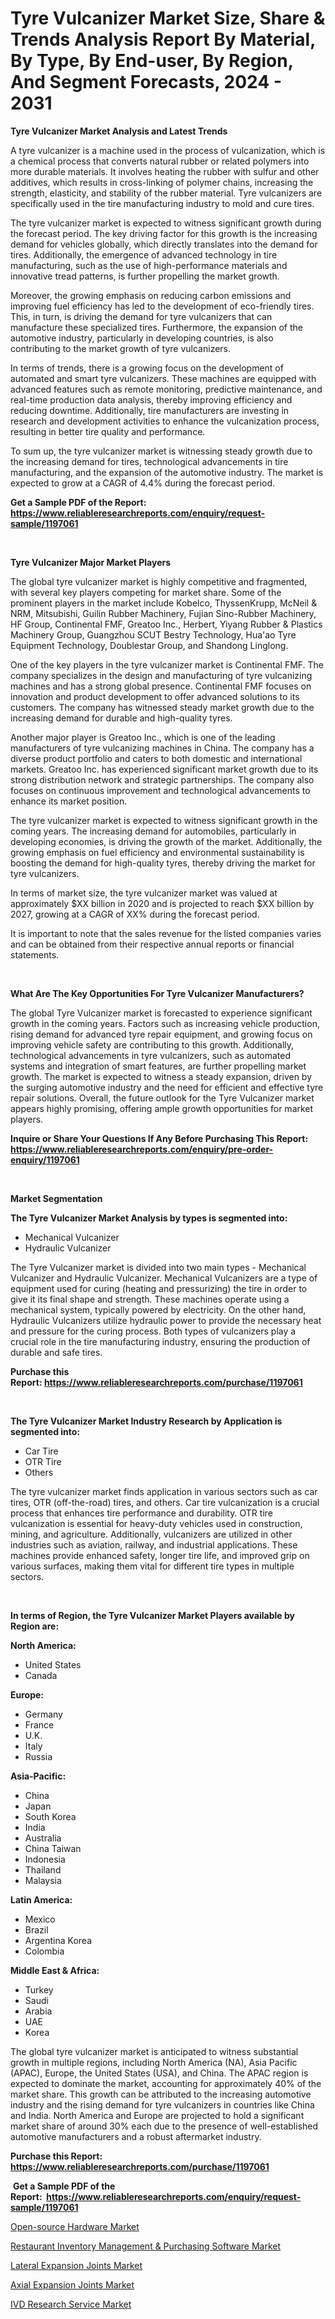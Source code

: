 <p><h1>Tyre Vulcanizer Market Size, Share & Trends Analysis Report By Material, By Type, By End-user, By Region, And Segment Forecasts, 2024 - 2031</h1></p><p><strong>Tyre Vulcanizer Market Analysis and Latest Trends</strong></p>
<p><p>A tyre vulcanizer is a machine used in the process of vulcanization, which is a chemical process that converts natural rubber or related polymers into more durable materials. It involves heating the rubber with sulfur and other additives, which results in cross-linking of polymer chains, increasing the strength, elasticity, and stability of the rubber material. Tyre vulcanizers are specifically used in the tire manufacturing industry to mold and cure tires.</p><p>The tyre vulcanizer market is expected to witness significant growth during the forecast period. The key driving factor for this growth is the increasing demand for vehicles globally, which directly translates into the demand for tires. Additionally, the emergence of advanced technology in tire manufacturing, such as the use of high-performance materials and innovative tread patterns, is further propelling the market growth.</p><p>Moreover, the growing emphasis on reducing carbon emissions and improving fuel efficiency has led to the development of eco-friendly tires. This, in turn, is driving the demand for tyre vulcanizers that can manufacture these specialized tires. Furthermore, the expansion of the automotive industry, particularly in developing countries, is also contributing to the market growth of tyre vulcanizers.</p><p>In terms of trends, there is a growing focus on the development of automated and smart tyre vulcanizers. These machines are equipped with advanced features such as remote monitoring, predictive maintenance, and real-time production data analysis, thereby improving efficiency and reducing downtime. Additionally, tire manufacturers are investing in research and development activities to enhance the vulcanization process, resulting in better tire quality and performance.</p><p>To sum up, the tyre vulcanizer market is witnessing steady growth due to the increasing demand for tires, technological advancements in tire manufacturing, and the expansion of the automotive industry. The market is expected to grow at a CAGR of 4.4% during the forecast period.</p></p>
<p><strong>Get a Sample PDF of the Report:&nbsp; <a href="https://www.reliableresearchreports.com/enquiry/request-sample/1197061">https://www.reliableresearchreports.com/enquiry/request-sample/1197061</a></strong></p>
<p>&nbsp;</p>
<p><strong>Tyre Vulcanizer Major Market Players</strong></p>
<p><p>The global tyre vulcanizer market is highly competitive and fragmented, with several key players competing for market share. Some of the prominent players in the market include Kobelco, ThyssenKrupp, McNeil & NRM, Mitsubishi, Guilin Rubber Machinery, Fujian Sino-Rubber Machinery, HF Group, Continental FMF, Greatoo Inc., Herbert, Yiyang Rubber & Plastics Machinery Group, Guangzhou SCUT Bestry Technology, Hua'ao Tyre Equipment Technology, Doublestar Group, and Shandong Linglong.</p><p>One of the key players in the tyre vulcanizer market is Continental FMF. The company specializes in the design and manufacturing of tyre vulcanizing machines and has a strong global presence. Continental FMF focuses on innovation and product development to offer advanced solutions to its customers. The company has witnessed steady market growth due to the increasing demand for durable and high-quality tyres. </p><p>Another major player is Greatoo Inc., which is one of the leading manufacturers of tyre vulcanizing machines in China. The company has a diverse product portfolio and caters to both domestic and international markets. Greatoo Inc. has experienced significant market growth due to its strong distribution network and strategic partnerships. The company also focuses on continuous improvement and technological advancements to enhance its market position.</p><p>The tyre vulcanizer market is expected to witness significant growth in the coming years. The increasing demand for automobiles, particularly in developing economies, is driving the growth of the market. Additionally, the growing emphasis on fuel efficiency and environmental sustainability is boosting the demand for high-quality tyres, thereby driving the market for tyre vulcanizers.</p><p>In terms of market size, the tyre vulcanizer market was valued at approximately $XX billion in 2020 and is projected to reach $XX billion by 2027, growing at a CAGR of XX% during the forecast period.</p><p>It is important to note that the sales revenue for the listed companies varies and can be obtained from their respective annual reports or financial statements.</p></p>
<p>&nbsp;</p>
<p><strong>What Are The Key Opportunities For Tyre Vulcanizer Manufacturers?</strong></p>
<p><p>The global Tyre Vulcanizer market is forecasted to experience significant growth in the coming years. Factors such as increasing vehicle production, rising demand for advanced tyre repair equipment, and growing focus on improving vehicle safety are contributing to this growth. Additionally, technological advancements in tyre vulcanizers, such as automated systems and integration of smart features, are further propelling market growth. The market is expected to witness a steady expansion, driven by the surging automotive industry and the need for efficient and effective tyre repair solutions. Overall, the future outlook for the Tyre Vulcanizer market appears highly promising, offering ample growth opportunities for market players.</p></p>
<p><strong>Inquire or Share Your Questions If Any Before Purchasing This Report: <a href="https://www.reliableresearchreports.com/enquiry/pre-order-enquiry/1197061">https://www.reliableresearchreports.com/enquiry/pre-order-enquiry/1197061</a></strong></p>
<p>&nbsp;</p>
<p><strong>Market Segmentation</strong></p>
<p><strong>The Tyre Vulcanizer Market Analysis by types is segmented into:</strong></p>
<p><ul><li>Mechanical Vulcanizer</li><li>Hydraulic Vulcanizer</li></ul></p>
<p><p>The Tyre Vulcanizer market is divided into two main types - Mechanical Vulcanizer and Hydraulic Vulcanizer. Mechanical Vulcanizers are a type of equipment used for curing (heating and pressurizing) the tire in order to give it its final shape and strength. These machines operate using a mechanical system, typically powered by electricity. On the other hand, Hydraulic Vulcanizers utilize hydraulic power to provide the necessary heat and pressure for the curing process. Both types of vulcanizers play a crucial role in the tire manufacturing industry, ensuring the production of durable and safe tires.</p></p>
<p><strong>Purchase this Report:&nbsp;<a href="https://www.reliableresearchreports.com/purchase/1197061">https://www.reliableresearchreports.com/purchase/1197061</a></strong></p>
<p>&nbsp;</p>
<p><strong>The Tyre Vulcanizer Market Industry Research by Application is segmented into:</strong></p>
<p><ul><li>Car Tire</li><li>OTR Tire</li><li>Others</li></ul></p>
<p><p>The tyre vulcanizer market finds application in various sectors such as car tires, OTR (off-the-road) tires, and others. Car tire vulcanization is a crucial process that enhances tire performance and durability. OTR tire vulcanization is essential for heavy-duty vehicles used in construction, mining, and agriculture. Additionally, vulcanizers are utilized in other industries such as aviation, railway, and industrial applications. These machines provide enhanced safety, longer tire life, and improved grip on various surfaces, making them vital for different tire types in multiple sectors.</p></p>
<p>&nbsp;</p>
<p><strong>In terms of Region, the Tyre Vulcanizer Market Players available by Region are:</strong></p>
<p>
    <p> <strong> North America: </strong>
        <ul>
            <li>United States</li>
            <li>Canada</li>
        </ul>
        </p> 
    <p> <strong> Europe: </strong>
        <ul>
            <li>Germany</li>
            <li>France</li>
            <li>U.K.</li>
            <li>Italy</li>
            <li>Russia</li>
        </ul>
        </p> 
    <p> <strong> Asia-Pacific: </strong>
        <ul>
            <li>China</li>
            <li>Japan</li>
            <li>South Korea</li>
            <li>India</li>
            <li>Australia</li>
            <li>China Taiwan</li>
            <li>Indonesia</li>
            <li>Thailand</li>
            <li>Malaysia</li>
        </ul>
        </p> 
    <p> <strong> Latin America: </strong>
        <ul>
            <li>Mexico</li>
            <li>Brazil</li>
            <li>Argentina Korea</li>
            <li>Colombia</li>
        </ul>
        </p> 
    <p> <strong> Middle East & Africa: </strong>
        <ul>
            <li>Turkey</li>
            <li>Saudi</li>
            <li>Arabia</li>
            <li>UAE</li>
            <li>Korea</li>
        </ul>
    </p>
    </p>
<p><p>The global tyre vulcanizer market is anticipated to witness substantial growth in multiple regions, including North America (NA), Asia Pacific (APAC), Europe, the United States (USA), and China. The APAC region is expected to dominate the market, accounting for approximately 40% of the market share. This growth can be attributed to the increasing automotive industry and the rising demand for tyre vulcanizers in countries like China and India. North America and Europe are projected to hold a significant market share of around 30% each due to the presence of well-established automotive manufacturers and a robust aftermarket industry.</p></p>
<p><strong>Purchase this Report: <a href="https://www.reliableresearchreports.com/purchase/1197061">https://www.reliableresearchreports.com/purchase/1197061</a></strong></p>
<p>&nbsp;<strong>Get a Sample PDF of the Report:&nbsp;&nbsp;<a href="https://www.reliableresearchreports.com/enquiry/request-sample/1197061">https://www.reliableresearchreports.com/enquiry/request-sample/1197061</a></strong></p>
<p><strong></strong></p>
<p><p><a href="https://issuu.com/reportprime-2/docs/open-source-hardware-market-size-2030.pptx">Open-source Hardware Market</a></p><p><a href="https://medium.com/@cierrahayes645/restaurant-inventory-management-amp-purchasing-software-market-size-reveals-the-best-marketing-cb2895cccebb">Restaurant Inventory Management & Purchasing Software Market</a></p><p><a href="https://github.com/chartsaturn/Market-Research-Report-List-1/blob/main/lateral-expansion-joints-market.md">Lateral Expansion Joints Market</a></p><p><a href="https://github.com/Triciasol/Market-Research-Report-List-1/blob/main/axial-expansion-joints-market.md">Axial Expansion Joints Market</a></p><p><a href="https://issuu.com/reportprime-2/docs/ivd-research-service-market-size-2030.pptx">IVD Research Service Market</a></p></p>